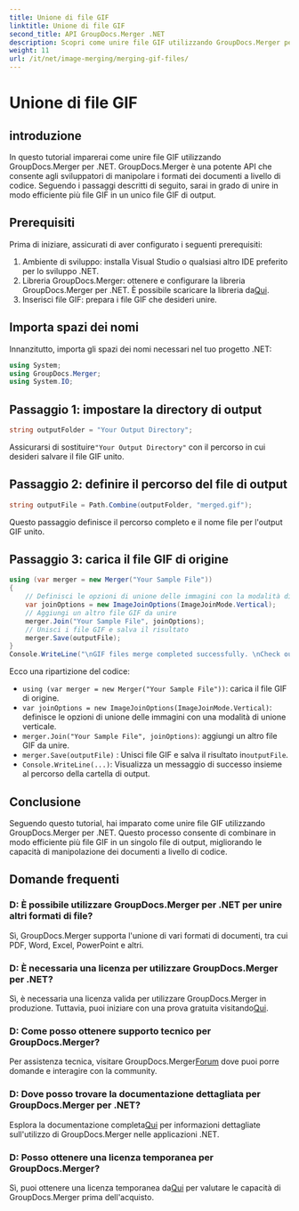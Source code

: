 ```yaml
---
title: Unione di file GIF
linktitle: Unione di file GIF
second_title: API GroupDocs.Merger .NET
description: Scopri come unire file GIF utilizzando GroupDocs.Merger per .NET. Combina più GIF in modo programmatico con istruzioni dettagliate.
weight: 11
url: /it/net/image-merging/merging-gif-files/
---
```


# Unione di file GIF

## introduzione
In questo tutorial imparerai come unire file GIF utilizzando GroupDocs.Merger per .NET. GroupDocs.Merger è una potente API che consente agli sviluppatori di manipolare i formati dei documenti a livello di codice. Seguendo i passaggi descritti di seguito, sarai in grado di unire in modo efficiente più file GIF in un unico file GIF di output.
## Prerequisiti
Prima di iniziare, assicurati di aver configurato i seguenti prerequisiti:
1. Ambiente di sviluppo: installa Visual Studio o qualsiasi altro IDE preferito per lo sviluppo .NET.
2.  Libreria GroupDocs.Merger: ottenere e configurare la libreria GroupDocs.Merger per .NET. È possibile scaricare la libreria da[Qui](https://releases.groupdocs.com/merger/net/).
3. Inserisci file GIF: prepara i file GIF che desideri unire.

## Importa spazi dei nomi
Innanzitutto, importa gli spazi dei nomi necessari nel tuo progetto .NET:
```csharp
using System; 
using GroupDocs.Merger;
using System.IO;
```
## Passaggio 1: impostare la directory di output
```csharp
string outputFolder = "Your Output Directory";
```
 Assicurarsi di sostituire`"Your Output Directory"` con il percorso in cui desideri salvare il file GIF unito.
## Passaggio 2: definire il percorso del file di output
```csharp
string outputFile = Path.Combine(outputFolder, "merged.gif");
```
Questo passaggio definisce il percorso completo e il nome file per l'output GIF unito.
## Passaggio 3: carica il file GIF di origine
```csharp
using (var merger = new Merger("Your Sample File"))
{
    // Definisci le opzioni di unione delle immagini con la modalità di unione verticale
    var joinOptions = new ImageJoinOptions(ImageJoinMode.Vertical);
    // Aggiungi un altro file GIF da unire
    merger.Join("Your Sample File", joinOptions);
    // Unisci i file GIF e salva il risultato
    merger.Save(outputFile);
}
Console.WriteLine("\nGIF files merge completed successfully. \nCheck output in {0}", outputFolder);
```
Ecco una ripartizione del codice:
- `using (var merger = new Merger("Your Sample File"))`: carica il file GIF di origine.
- `var joinOptions = new ImageJoinOptions(ImageJoinMode.Vertical)`: definisce le opzioni di unione delle immagini con una modalità di unione verticale.
- `merger.Join("Your Sample File", joinOptions)`: aggiungi un altro file GIF da unire.
- `merger.Save(outputFile)` : Unisci file GIF e salva il risultato in`outputFile`.
- `Console.WriteLine(...)`: Visualizza un messaggio di successo insieme al percorso della cartella di output.

## Conclusione
Seguendo questo tutorial, hai imparato come unire file GIF utilizzando GroupDocs.Merger per .NET. Questo processo consente di combinare in modo efficiente più file GIF in un singolo file di output, migliorando le capacità di manipolazione dei documenti a livello di codice.

## Domande frequenti
### D: È possibile utilizzare GroupDocs.Merger per .NET per unire altri formati di file?
Sì, GroupDocs.Merger supporta l'unione di vari formati di documenti, tra cui PDF, Word, Excel, PowerPoint e altri.
### D: È necessaria una licenza per utilizzare GroupDocs.Merger per .NET?
 Sì, è necessaria una licenza valida per utilizzare GroupDocs.Merger in produzione. Tuttavia, puoi iniziare con una prova gratuita visitando[Qui](https://releases.groupdocs.com/).
### D: Come posso ottenere supporto tecnico per GroupDocs.Merger?
 Per assistenza tecnica, visitare GroupDocs.Merger[Forum](https://forum.groupdocs.com/c/merger/32) dove puoi porre domande e interagire con la community.
### D: Dove posso trovare la documentazione dettagliata per GroupDocs.Merger per .NET?
 Esplora la documentazione completa[Qui](https://tutorials.groupdocs.com/merger/net/) per informazioni dettagliate sull'utilizzo di GroupDocs.Merger nelle applicazioni .NET.
### D: Posso ottenere una licenza temporanea per GroupDocs.Merger?
 Sì, puoi ottenere una licenza temporanea da[Qui](https://purchase.groupdocs.com/temporary-license/) per valutare le capacità di GroupDocs.Merger prima dell'acquisto.